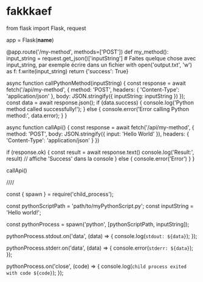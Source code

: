 # fakkkaef

from flask import Flask, request

app = Flask(__name__)

@app.route('/my-method', methods=['POST'])
def my_method():
    input_string = request.get_json()['inputString']
    # Faites quelque chose avec input_string, par exemple écrire dans un fichier
    with open('output.txt', 'w') as f:
        f.write(input_string)
    return {'success': True}


async function callPythonMethod(inputString) {
  const response = await fetch('/api/my-method', {
    method: 'POST',
    headers: {
      'Content-Type': 'application/json'
    },
    body: JSON.stringify({
      inputString: inputString
    })
  });
  const data = await response.json();
  if (data.success) {
    console.log('Python method called successfully!');
  } else {
    console.error('Error calling Python method:', data.error);
  }
}




async function callApi() {
  const response = await fetch('/api/my-method', {
    method: 'POST',
    body: JSON.stringify({ input: 'Hello World' }),
    headers: {
      'Content-Type': 'application/json'
    }
  })

  if (response.ok) {
    const result = await response.text()
    console.log('Result:', result) // affiche 'Success' dans la console
  } else {
    console.error('Error')
  }
}

callApi()



////

const { spawn } = require('child_process');

const pythonScriptPath = 'path/to/myPythonScript.py';
const inputString = 'Hello world!';

const pythonProcess = spawn('python', [pythonScriptPath, inputString]);

pythonProcess.stdout.on('data', (data) => {
  console.log(`stdout: ${data}`);
});

pythonProcess.stderr.on('data', (data) => {
  console.error(`stderr: ${data}`);
});

pythonProcess.on('close', (code) => {
  console.log(`child process exited with code ${code}`);
});





